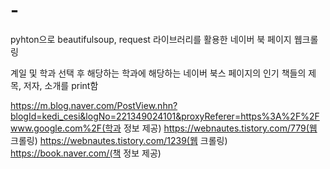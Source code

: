 # -
pyhton으로 beautifulsoup, request 라이브러리를 활용한 네이버 북 페이지 웹크롤링

계일 및 학과 선택 후 해당하는 학과에 해당하는 네이버 북스 페이지의 인기 책들의 제목, 저자, 소개를 print함

https://m.blog.naver.com/PostView.nhn?blogId=kedi_cesi&logNo=221349024101&proxyReferer=https%3A%2F%2Fwww.google.com%2F(학과 정보 제공)
https://webnautes.tistory.com/779(웹 크롤링)
https://webnautes.tistory.com/1239(웹 크롤링)
https://book.naver.com/(책 정보 제공)
